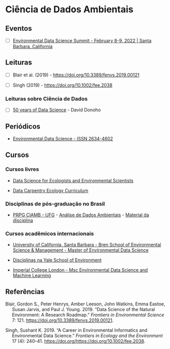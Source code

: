 
<!-- README.md is generated from README.Rmd. Please edit that file -->

# Ciência de Dados Ambientais

## Eventos

-   [ ] [Environmental Data Science Summit - February 8-9, 2022 \| Santa
    Barbara, California](https://eds-summit.github.io/)

## Leituras

-   [ ] Blair et al. (2019) - <https://doi.org/10.3389/fenvs.2019.00121>

-   [ ] Singh (2019) - <https://doi.org/10.1002/fee.2038>

### Leituras sobre Ciência de Dados

-   [ ] [50 years of Data
    Science](https://www.tandfonline.com/doi/full/10.1080/10618600.2017.1384734) -
    David Donoho

## Periódicos

-   [Environmental Data Science - ISSN
    2634-4602](https://www.cambridge.org/core/journals/environmental-data-science)

## Cursos

### Cursos livres

-   [Data Science for Ecologists and Environmental
    Scientists](https://ourcodingclub.github.io/course)

-   [Data Carpentry Ecology
    Curriculum](https://datacarpentry.org/lessons/#ecology-workshop)

### Disciplinas de pós-graduação no Brasil

-   [PRPG CIAMB - UFG](https://ciamb.prpg.ufg.br/) - [Análise de Dados
    Ambientais](https://files.cercomp.ufg.br/weby/up/104/o/An%C3%A1lise_de_Dados_Ambientais.pdf) -
    [Material da disciplina](https://lhmet.github.io/adar-ebook/)

### Cursos acadêmicos internacionais

-   [University of California, Santa Barbara - Bren School of
    Environmental Science & Management - Master of Environmental Data
    Science](https://bren.ucsb.edu/masters-programs/master-environmental-data-science)

-   [Disciplinas na Yale School of
    Environment](https://environment.yale.edu/data-science/courses/)

-   [Imperial College London - Msc Environmental Data Science and
    Machine
    Learning](https://www.imperial.ac.uk/study/pg/earth-science/environmental-data-science-machine-learning/)

## Referências

<div id="refs" class="references csl-bib-body hanging-indent">

<div id="ref-blairDataScienceNatural2019" class="csl-entry">

Blair, Gordon S., Peter Henrys, Amber Leeson, John Watkins, Emma Eastoe,
Susan Jarvis, and Paul J. Young. 2019. “Data Science of the Natural
Environment: A Research Roadmap.” *Frontiers in Environmental Science*
7: 121. <https://doi.org/10.3389/fenvs.2019.00121>.

</div>

<div id="ref-singhCareerEnvironmentalInformatics2019" class="csl-entry">

Singh, Sushant K. 2019. “A Career in Environmental Informatics and
Environmental Data Science.” *Frontiers in Ecology and the Environment*
17 (4): 240–41. https://doi.org/<https://doi.org/10.1002/fee.2038>.

</div>

</div>

